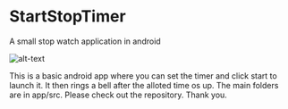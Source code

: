 # StartStopTimer
A small stop watch application in android

![alt-text](t.ly/p9We)

This is a basic android app where you can set the timer and click start to launch it. It then rings a bell after the alloted time os up. The main folders are in app/src. Please check out the repository.
Thank you.
